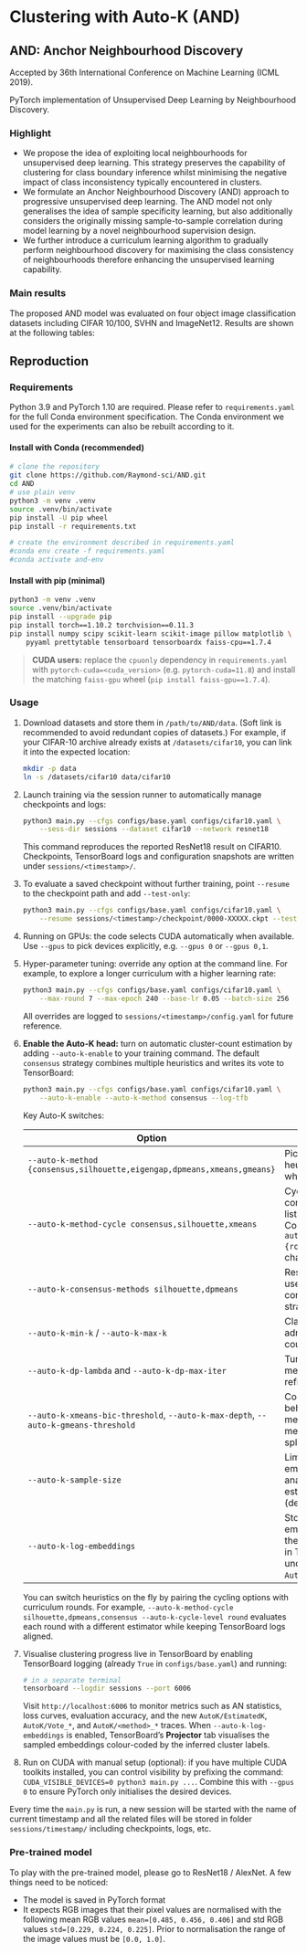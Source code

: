 # Clustering with Auto-K (AND)

## AND: Anchor Neighbourhood Discovery

Accepted by 36th International Conference on Machine Learning (ICML 2019).

PyTorch implementation of Unsupervised Deep Learning by Neighbourhood Discovery.

### Highlight

- We propose the idea of exploiting local neighbourhoods for unsupervised deep learning. This strategy preserves the capability of clustering for class boundary inference whilst minimising the negative impact of class inconsistency typically encountered in clusters.
- We formulate an Anchor Neighbourhood Discovery (AND) approach to progressive unsupervised deep learning. The AND model not only generalises the idea of sample specificity learning, but also additionally considers the originally missing sample-to-sample correlation during model learning by a novel neighbourhood supervision design.
- We further introduce a curriculum learning algorithm to gradually perform neighbourhood discovery for maximising the class consistency of neighbourhoods therefore enhancing the unsupervised learning capability.

### Main results

The proposed AND model was evaluated on four object image classification datasets including CIFAR 10/100, SVHN and ImageNet12. Results are shown at the following tables:

## Reproduction

### Requirements

Python 3.9 and PyTorch 1.10 are required. Please refer to `requirements.yaml` for the full Conda environment specification. The Conda environment we used for the experiments can also be rebuilt according to it.

#### Install with Conda (recommended)

```bash
# clone the repository
git clone https://github.com/Raymond-sci/AND.git
cd AND
# use plain venv
python3 -m venv .venv
source .venv/bin/activate
pip install -U pip wheel
pip install -r requirements.txt

# create the environment described in requirements.yaml
#conda env create -f requirements.yaml
#conda activate and-env
```

#### Install with pip (minimal)

```bash
python3 -m venv .venv
source .venv/bin/activate
pip install --upgrade pip
pip install torch==1.10.2 torchvision==0.11.3
pip install numpy scipy scikit-learn scikit-image pillow matplotlib \
    pyyaml prettytable tensorboard tensorboardx faiss-cpu==1.7.4
```

> **CUDA users:** replace the `cpuonly` dependency in `requirements.yaml` with `pytorch-cuda=<cuda_version>` (e.g. `pytorch-cuda=11.8`) and install the matching `faiss-gpu` wheel (`pip install faiss-gpu==1.7.4`).

### Usage

1. Download datasets and store them in `/path/to/AND/data`. (Soft link is recommended to avoid redundant copies of datasets.) For example, if your CIFAR-10 archive already exists at `/datasets/cifar10`, you can link it into the expected location:

   ```bash
   mkdir -p data
   ln -s /datasets/cifar10 data/cifar10
   ```
2. Launch training via the session runner to automatically manage checkpoints and logs:

   ```bash
   python3 main.py --cfgs configs/base.yaml configs/cifar10.yaml \
       --sess-dir sessions --dataset cifar10 --network resnet18
   ```

   This command reproduces the reported ResNet18 result on CIFAR10. Checkpoints, TensorBoard logs and configuration snapshots are written under `sessions/<timestamp>/`.

3. To evaluate a saved checkpoint without further training, point `--resume` to the checkpoint path and add `--test-only`:

   ```bash
   python3 main.py --cfgs configs/base.yaml configs/cifar10.yaml \
       --resume sessions/<timestamp>/checkpoint/0000-XXXXX.ckpt --test-only
   ```

4. Running on GPUs: the code selects CUDA automatically when available. Use `--gpus` to pick devices explicitly, e.g. `--gpus 0` or `--gpus 0,1`.

5. Hyper-parameter tuning: override any option at the command line. For example, to explore a longer curriculum with a higher learning rate:

   ```bash
   python3 main.py --cfgs configs/base.yaml configs/cifar10.yaml \
       --max-round 7 --max-epoch 240 --base-lr 0.05 --batch-size 256
   ```

   All overrides are logged to `sessions/<timestamp>/config.yaml` for future reference.

6. **Enable the Auto-K head:** turn on automatic cluster-count estimation by adding `--auto-k-enable` to your training command. The default `consensus` strategy combines multiple heuristics and writes its vote to TensorBoard:

   ```bash
   python3 main.py --cfgs configs/base.yaml configs/cifar10.yaml \
       --auto-k-enable --auto-k-method consensus --log-tfb
   ```

   Key Auto-K switches:

   | Option | Purpose |
   | --- | --- |
   | `--auto-k-method {consensus,silhouette,eigengap,dpmeans,xmeans,gmeans}` | Pick a single heuristic for the whole run. |
   | `--auto-k-method-cycle consensus,silhouette,xmeans` | Cycle through a comma-separated list of heuristics. Combine with `--auto-k-cycle-level {round,epoch}` to change cadence. |
   | `--auto-k-consensus-methods silhouette,dpmeans` | Restrict the voters used by the consensus strategy. |
   | `--auto-k-min-k` / `--auto-k-max-k` | Clamp the admissible cluster-count range. |
   | `--auto-k-dp-lambda` and `--auto-k-dp-max-iter` | Tune the DP-means penalty and refinement steps. |
   | `--auto-k-xmeans-bic-threshold`, `--auto-k-max-depth`, `--auto-k-gmeans-threshold` | Control the behaviour of the X-means and G-means inspired splits. |
   | `--auto-k-sample-size` | Limit the number of embeddings analysed per estimation pass (defaults to 2048). |
   | `--auto-k-log-embeddings` | Store the sampled embeddings and their pseudo labels in TensorBoard under `AutoK/*_embeddings`. |

   You can switch heuristics on the fly by pairing the cycling options with curriculum rounds. For example, `--auto-k-method-cycle silhouette,dpmeans,consensus --auto-k-cycle-level round` evaluates each round with a different estimator while keeping TensorBoard logs aligned.

7. Visualise clustering progress live in TensorBoard by enabling TensorBoard logging (already `True` in `configs/base.yaml`) and running:

   ```bash
   # in a separate terminal
   tensorboard --logdir sessions --port 6006
   ```

   Visit `http://localhost:6006` to monitor metrics such as AN statistics, loss curves, evaluation accuracy, and the new `AutoK/EstimatedK`, `AutoK/Vote_*`, and `AutoK/<method>_*` traces. When `--auto-k-log-embeddings` is enabled, TensorBoard’s **Projector** tab visualises the sampled embeddings colour-coded by the inferred cluster labels.

8. Run on CUDA with manual setup (optional): if you have multiple CUDA toolkits installed, you can control visibility by prefixing the command: `CUDA_VISIBLE_DEVICES=0 python3 main.py ...`. Combine this with `--gpus 0` to ensure PyTorch only initialises the desired devices.

Every time the `main.py` is run, a new session will be started with the name of current timestamp and all the related files will be stored in folder `sessions/timestamp/` including checkpoints, logs, etc.

### Pre-trained model

To play with the pre-trained model, please go to ResNet18 / AlexNet. A few things need to be noticed:

- The model is saved in PyTorch format
- It expects RGB images that their pixel values are normalised with the following mean RGB values `mean=[0.485, 0.456, 0.406]` and std RGB values `std=[0.229, 0.224, 0.225]`. Prior to normalisation the range of the image values must be `[0.0, 1.0]`.
